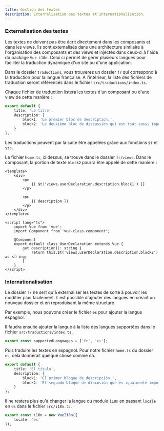```yaml
---
title: Gestion des textes
description: Externalisation des textes et internationalisation.
---
```


### Externalisation des textes

Les textes ne doivent pas être écrit directement dans les composants et dans les views. Ils sont externalisés dans une architecture similaire à l'organisation des composants et des views et injectés dans ceux-ci à l'aide du package `Vue i18n`.
Celui ci permet de gérer plusieurs langues pour faciliter la traduction dynamique d'un site ou d'une application.

Dans le dossier `traductions`, vous trouverez un dossier `fr` qui correspond à la traduction pour la langue française. À l'intérieur, la liste des fichiers de traduction seront référencés dans le fichier `src/traductions/index.ts`.

Chaque fichier de traduction listera les textes d'un composant ou d'une view de cette manière :

```ts
export default {
	title: 'Le titre',
	description: {
		block1: 'Le premier bloc de description.',
		block2: 'Le deuxième bloc de discussion qui est tout aussi important.'
	}
};
```

Les traductions peuvent par la suite être appelées grâce aux fonctions `$t` et `$tc`.

Le fichier `home.ts`, ci dessus, se trouve dans le dossier `fr/views`.
Dans le composant, la portion de texte `block2` pourra être appelé de cette manière :

```vue
<template>
	<div>
		<p>
			{{ $t('views.userDeclaration.description.block1') }}
		</p>

		<p>
			{{ description }}
		</p>
	</div>
</template>

<script lang="ts">
	import Vue from 'vue';
	import Component from 'vue-class-component';

	@Component
	export default class UserDeclaration extends Vue {
		get description(): string {
			return this.$t('views.userDeclaration.description.block2') as string;
		}
	}
</script>
```

### Internationalisation

Le dossier `fr` ne sert qu'à externaliser les textes de sorte à pouvoir les modifier plus facilement.
Il est possible d'ajouter des langues en créant un nouveau dossier et en reproduisant la même structure.

Par exemple, nous pouvons créer le fichier `es` pour ajouter la langue espagnol.

Il faudra ensuite ajouter la langue à la liste des langues supportées dans le fichier `src/traductions/index.ts`.

```ts
export const supportedLanguages = ['fr', 'es'];
```

Puis traduire les textes en espagnol. Pour notre fichier `home.ts` du dossier `es`, cela donnerait quelque chose comme ca.

```ts
export default {
	title: 'El título',
	description: {
		block1: 'El primer bloque de descripción.',
		block2: 'El segundo bloque de discusión que es igualmente importante.'
	}
};
```

Il ne restera plus qu'à changer la langue du module `i18n` en passant `locale` en `es` dans le fichier `src/i18n.ts`.

```ts
export const i18n = new VueI18n({
	locale: 'es'
});
```
